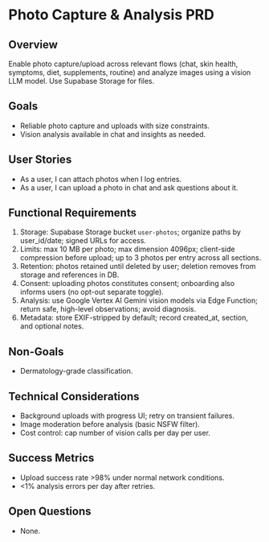 # Photo Capture & Analysis PRD

## Overview
Enable photo capture/upload across relevant flows (chat, skin health, symptoms, diet, supplements, routine) and analyze images using a vision LLM model. Use Supabase Storage for files.

## Goals
- Reliable photo capture and uploads with size constraints.
- Vision analysis available in chat and insights as needed.

## User Stories
- As a user, I can attach photos when I log entries.
- As a user, I can upload a photo in chat and ask questions about it.

## Functional Requirements
1. Storage: Supabase Storage bucket `user-photos`; organize paths by user_id/date; signed URLs for access.
2. Limits: max 10 MB per photo; max dimension 4096px; client-side compression before upload; up to 3 photos per entry across all sections.
3. Retention: photos retained until deleted by user; deletion removes from storage and references in DB.
4. Consent: uploading photos constitutes consent; onboarding also informs users (no opt-out separate toggle).
5. Analysis: use Google Vertex AI Gemini vision models via Edge Function; return safe, high-level observations; avoid diagnosis.
6. Metadata: store EXIF-stripped by default; record created_at, section, and optional notes.

## Non-Goals
- Dermatology-grade classification.

## Technical Considerations
- Background uploads with progress UI; retry on transient failures.
- Image moderation before analysis (basic NSFW filter).
- Cost control: cap number of vision calls per day per user.

## Success Metrics
- Upload success rate >98% under normal network conditions.
- <1% analysis errors per day after retries.

## Open Questions
 - None.
